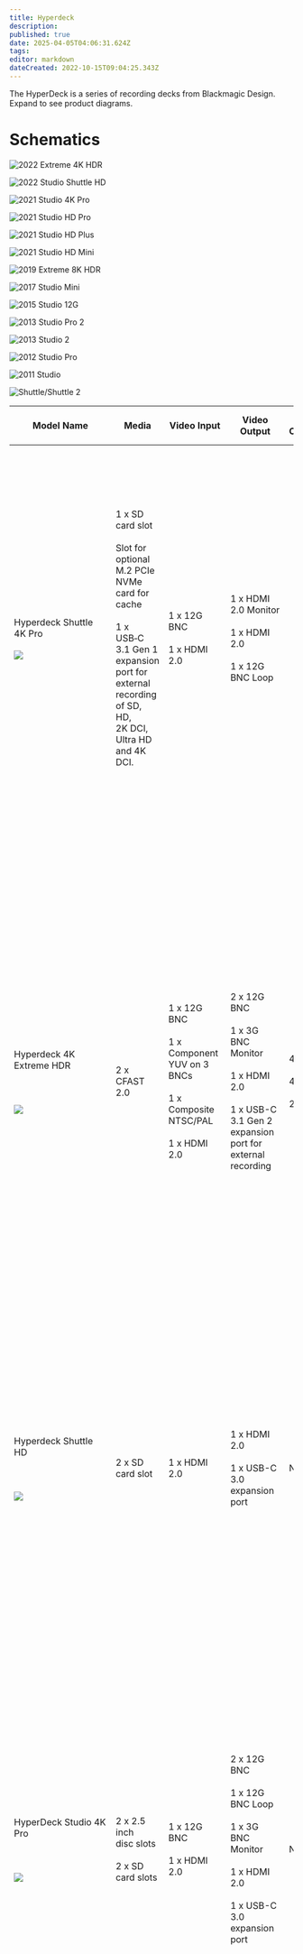 ```yaml
---
title: Hyperdeck
description: 
published: true
date: 2025-04-05T04:06:31.624Z
tags: 
editor: markdown
dateCreated: 2022-10-15T09:04:25.343Z
---
```


The HyperDeck is a series of recording decks from Blackmagic Design. Expand to see product diagrams.

# Schematics

![2022 Extreme 4K HDR](/hardware/blackmagic/2022hyperdeckextreme4khdrdiagram.png)

![2022 Studio Shuttle HD](/hardware/blackmagic/2022hyperdeckstudioshuttlehddiagram.png)

![2021 Studio 4K Pro](/hardware/blackmagic/2021hyperdeckstudio4kprodiagram.png)

![2021 Studio HD Pro](/hardware/blackmagic/2021hyperdeckstudiohdprodiagram.png)

![2021 Studio HD Plus](/hardware/blackmagic/2021hyperdeckstudiohdplusdiagram.png)

![2021 Studio HD Mini](/hardware/blackmagic/2021hyperdeckstudiohdminidiagram.png)

![2019 Extreme 8K HDR](/hardware/blackmagic/2019hyperdeckextreme8khdrdiagram.png)

![2017 Studio Mini](/hardware/blackmagic/2017hyperdeckstudiominidiagram.png)

![2015 Studio 12G](/hardware/blackmagic/2015hyperdeckstudio12gdiagram.png)

![2013 Studio Pro 2](/hardware/blackmagic/2013hyperdeckstudioprodrawing.png)

![2013 Studio 2](/hardware/blackmagic/2013hyperdeckstudiodrawing.png)

![2012 Studio Pro](/hardware/blackmagic/2012hyperdeckstudioprodrawing.png)

![2011 Studio](/hardware/blackmagic/2011hyperdeckstudiodrawing.png)

![Shuttle/Shuttle 2](/hardware/blackmagic/2011hyperdeckshuttle.png)

| **Model Name** | **Media** | **Video Input** | **Video Output** | **Audio Connectors** | **Record Formats** | Codecs | Reference In / Timecode | **Release Year** | Introductory Price | Last Known Price/Status |
| --- | --- | --- | --- | --- | --- | --- | --- | --- | --- | --- |
| Hyperdeck Shuttle 4K Pro<br><br>![](/hardware/blackmagic/2025hyperdeckshuttle4kpro.png) | 1 x SD card slot<br><br>Slot for optional M.2 PCIe NVMe card for cache<br><br>1 x USB‑C 3.1 Gen 1 expansion port for external recording of SD, HD, 2K DCI, Ultra HD and 4K DCI. | 1 x 12G BNC<br><br>1 x HDMI 2.0 | 1 x HDMI 2.0 Monitor<br><br>1 x HDMI 2.0<br><br>1 x 12G BNC Loop |     | 525i59.94 NTSC, 625i50 PAL,  <br>720p50, 720p59.94, 720p60,  <br>1080i50, 1080i59.94, 1080i60,  <br>1080p23.98, 1080p24, 1080p25, 1080p29.97, 1080p30, 1080p50, 1080p59.94, 1080p60,  <br>2Kp23.98 DCI, 2Kp24 DCI, 2Kp25 DCI, 2Kp29.97 DCI, 2Kp30 DCI,  <br>2160p23.98, 2160p24, 2160p25, 2160p29.97, 2160p30, 2160p50, 2160p59.94, 2160p60,  <br>4Kp23.98 DCI, 4Kp24 DCI, 4Kp25 DCI, 4Kp29.97 DCI, 4Kp30 DCI |     |     | 2025 |     |     |
| Hyperdeck 4K Extreme HDR  <br>  <br> <br><br>![](/hardware/blackmagic/2022hyperdeckextreme4khdr.png) | 2 x CFAST 2.0 | 1 x 12G BNC  <br>  <br>1 x Component YUV on 3 BNCs  <br>  <br>1 x Composite NTSC/PAL  <br>  <br>1 x HDMI 2.0 | 2 x 12G BNC  <br>  <br>1 x 3G BNC Monitor  <br>  <br>1 x HDMI 2.0  <br>  <br>1 x USB-C 3.1 Gen 2 expansion port for external recording | 4 x XLR In  <br>  <br>4 x XLR Out  <br>  <br>2 x RCA In | expand 525i59.94 NTSC, 625i50 PAL   <br>   <br>  <br>720p50, 720p59.94, 720p60   <br>1080i50, 1080i59.94, 1080i60   <br>1080p23.98, 1080p24, 1080p25, 1080p29.97, 1080p30, 1080p50, 1080p59.94, 1080p60   <br>1080PsF23.98, 1080PsF24, 1080PsF25, 1080PsF29.97, 1080PsF30  <br>  <br>1080p23.98 DCI, 1080p24 DCI, 1080p25 DCI   <br>1080PsF23.98 DCI, 1080PsF24 DCI, 1080PsF25 DCI  <br>  <br>2160p23.98, 2160p24, 2160p25, 2160p29.97, 2160p30, 2160p50, 2160p59.94, 2160p60   <br>   <br>  <br>2160p23.98 DCI, 2160p24 DCI, 2160p25 DCI | expand ProRes HQ QuickTime, ProRes 422 QuickTime, ProRes LT QuickTime, ProRes Proxy QuickTime for all formats up to 2160p60. Playback only of ProRes 4444 QuickTime up to 2160p60 with auto routing of fill and key over SDI A and B outputs. DNxHD 220x, DNxHD 220x MXF, DNxHD 145, DNxHD 145 MXF, DNxHD 45, DNxHD 45 MXF for 720p and 1080p HD formats up to 60fps. DNxHR HQX, DNxHR HQX MXF, DNxHR SQ, DNxHR SQ MXF, DNxHR LB, DNxHR LB MXF for 2K DCI and 2160p formats up to 60fps. H.265 High 4:2:0 10‑bit, H.265 Medium 4:2:0 10‑bit, H.265 Low 4:2:0 10‑bit for all 2160p formats up to 60 fps. H.264 SDI 4:2:2 10‑bit, H.264 High 4:2:0 8‑bit, H.264 Medium 4:2:0 8‑bit, H.264 Low 4:2:0 8‑bit for all formats up to 1080p60 | Tri-Sync or Black Burst  <br>  <br>1 x XLR in and 1 x XLR out for Timecode | 2022 | $2995 | $2995 |
| Hyperdeck Shuttle HD   <br>  <br> <br><br>![](/hardware/blackmagic/2022hyperdeckstudiohdshuttle.png) | 2 x SD card slot | 1 x HDMI 2.0 | 1 x HDMI 2.0   <br>  <br>1 x USB-C 3.0 expansion port | None | expand 525i59.94 NTSC, 625i50 PAL  <br>  <br>720p50, 720p59.94, 720p60   <br>1080i50, 1080i59.94, 1080i60   <br>1080p23.98, 1080p24, 1080p25, 1080p29.97, 1080p30, 1080p50, 1080p59.94, 1080p60   <br>   <br>  <br>2Kp23.98 DCI, 2Kp24 DCI, 2Kp25 DCI, 2Kp29.97 DCI, 2Kp30 DCI | expand ProRes HQ QuickTime, ProRes 422 QuickTime, ProRes LT QuickTime, ProRes Proxy QuickTime for all formats up to 1080p60. DNxHD 220x, DNxHD 220x MXF, DNxHD 145, DNxHD 145 MXF, DNxHD 45, DNxHD 45 MXF for 720p and 1080p HD formats up to 60fps | None | 2022 | $495 | $495 |
| HyperDeck Studio 4K Pro  <br>  <br> <br><br>![](/hardware/blackmagic/2021hyperdeckstudio4kpro.png) | 2 x 2.5 inch disc slots   <br>  <br>2 x SD card slots | 1 x 12G BNC  <br>  <br>1 x HDMI 2.0 | 2 x 12G BNC  <br>  <br>1 x 12G BNC Loop  <br>  <br>1 x 3G BNC Monitor  <br>  <br>1 x HDMI 2.0  <br>  <br>1 x USB-C 3.0 expansion port | None | expand 525i59.94 NTSC, 625i50 PAL  <br>  <br>720p50, 720p59.94, 720p60   <br>1080i50, 1080i59.94, 1080i60   <br>1080p23.98, 1080p24, 1080p25, 1080p29.97, 1080p30, 1080p50, 1080p59.94, 1080p60   <br>1080PsF23.98, 1080PsF24, 1080PsF25, 1080PsF29.97, 1080PsF30  <br>  <br> 2Kp23.98 DCI, 2Kp24 DCI, 2Kp25 DCI, 2Kp29.97 DCI, 2Kp30 DCI  <br>  <br>2160p23.98, 2160p24, 2160p25, 2160p29.97, 2160p30, 2160p50, 2160p59.94, 2160p60  <br>  <br>4Kp23.98 DCI, 4Kp24 DCI, 4Kp25 DCI, 4Kp29.97 DCI, 4Kp30 DCI | expand ProRes HQ QuickTime, ProRes 422 QuickTime, ProRes LT QuickTime, ProRes Proxy QuickTime for all formats up to 2160p60. Playback only of ProRes 4444 QuickTime up to 2160p60 with auto routing of fill and key over SDI A and B outputs. DNxHD 220x, DNxHD 220x MXF, DNxHD 145, DNxHD 145 MXF, DNxHD 45, DNxHD 45 MXF for 720p and 1080p HD formats up to 60fps.DNxHR HQX, DNxHR HQX MXF, DNxHR SQ, DNxHR SQ MXF, DNxHR LB, DNxHR LB MXF for 2K DCI and 2160p formats up to 60fps. H.265 SDI 4:2:2 10‑bit, H.265 High 4:2:0 10‑bit, H.265 Medium 4:2:0 10‑bit, H.265 Low 4:2:0 10‑bit for all 2160p formats up to 60 fps. H.264 SDI 4:2:2 10‑bit, H.264 High 4:2:0 8‑bit, H.264 Medium 4:2:0 8‑bit, H.264 Low 4:2:0 8‑bit for all formats up to 1080p60 | Tri-Sync or Black Burst In and Out  <br>  <br>1 x XLR in and 1 x XLR out for Timecode | 2021 | $1,595 | $1,595 |
| HyperDeck Studio HD Pro  <br>  <br> <br><br>![](/hardware/blackmagic/2021hyperdeckstudiohdpro.png) | 2 x 2.5 inch disc slots   <br>  <br>2 x SD card slots | 1 x 6G BNC  <br>  <br>1 x HDMI 2.0 | 2 x 6G BNC  <br>  <br>1 x 6G BNC Loop  <br>  <br>1 x 3G BNC Monitor  <br>  <br>1 x HDMI 2.0  <br>  <br>1 x USB-C 3.0 expansion port | None | expand 525i59.94 NTSC, 625i50 PAL  <br>  <br>720p50, 720p59.94, 720p60   <br>1080i50, 1080i59.94, 1080i60   <br>1080p23.98, 1080p24, 1080p25, 1080p29.97, 1080p30, 1080p50, 1080p59.94, 1080p60   <br>1080PsF23.98, 1080PsF24, 1080PsF25, 1080PsF29.97, 1080PsF30   <br>   <br>  <br>2Kp23.98 DCI, 2Kp24 DCI, 2Kp25 DCI, 2Kp29.97 DCI, 2Kp30 DCI   <br>   <br>  <br>2160p23.98, 2160p24, 2160p25, 2160p29.97, 2160p30  <br>  <br>4Kp23.98 DCI, 4Kp24 DCI, 4Kp25 DCI, 4Kp29.97 DCI, 4Kp30 DCI | expand ProRes HQ QuickTime, ProRes 422 QuickTime, ProRes LT QuickTime, ProRes Proxy QuickTime for all formats up to 2160p30. Playback only of ProRes 4444 QuickTime up to 1080p60 with auto routing of fill and key over SDI A and B outputs. DNxHD 220x, DNxHD 220x MXF, DNxHD 145, DNxHD 145 MXF, DNxHD 45, DNxHD 45 MXF for 720p and 1080p HD formats up to 60fps. DNxHR HQX, DNxHR HQX MXF, DNxHR SQ, DNxHR SQ MXF, DNxHR LB, DNxHR LB MXF for 2K DCI and 2160p formats up to 30fps. H.264 SDI 4:2:2 10‑bit, H.264 High 4:2:0 8‑bit, H.264 Medium 4:2:0 8‑bit, H.264 Low 4:2:0 8‑bit for all formats up to 1080p60 | Tri-Sync or Black Burst In and Out  <br>  <br>1 x XLR in and 1 x XLR out for Timecode | 2021 | $995 | $995 |
| HyperDeck Studio HD Plus  <br>  <br> <br><br>![](/hardware/blackmagic/2021hyperdeckstudiohdplus.png) | 2 x SD card slots | 1 x 6G BNC  <br>  <br>1 x HDMI 2.0 | 2 x 6G BNC  <br>  <br>1 x 6G BNC Loop  <br>  <br>1 x 3G BNC Monitor  <br>  <br>1 x HDMI 2.0  <br>  <br>1 x USB-C 3.0 expansion port | None | expand 525i59.94 NTSC, 625i50 PAL  <br>  <br>720p50, 720p59.94, 720p60   <br>1080i50, 1080i59.94, 1080i60   <br>1080p23.98, 1080p24, 1080p25, 1080p29.97, 1080p30, 1080p50, 1080p59.94, 1080p60   <br>1080PsF23.98, 1080PsF24, 1080PsF25, 1080PsF29.97, 1080PsF30  <br>  <br>2Kp23.98 DCI, 2Kp24 DCI, 2Kp25 DCI, 2Kp29.97 DCI, 2Kp30 DCI   <br>   <br>  <br>2160p23.98, 2160p24, 2160p25, 2160p29.97, 2160p30  <br>  <br>4Kp23.98 DCI, 4Kp24 DCI, 4Kp25 DCI, 4Kp29.97 DCI, 4Kp30 DCI | expand ProRes HQ QuickTime, ProRes 422 QuickTime, ProRes LT QuickTime, ProRes Proxy QuickTime for all formats up to 2160p30. Playback only of ProRes 4444 QuickTime up to 1080p60 with auto routing of fill and key over SDI A and B outputs. DNxHD 220x, DNxHD 220x MXF, DNxHD 145, DNxHD 145 MXF, DNxHD 45, DNxHD 45 MXF for 720p and 1080p HD formats up to 60fps. DNxHR HQX, DNxHR HQX MXF, DNxHR SQ, DNxHR SQ MXF, DNxHR LB, DNxHR LB MXF for 2K DCI and 2160p formats up to 30fps. H.264 SDI 4:2:2 10‑bit, H.264 High 4:2:0 8‑bit, H.264 Medium 4:2:0 8‑bit, H.264 Low 4:2:0 8‑bit for all formats up to 1080p60 | Tri-Sync or Black Burst In and Out  <br>  <br>1 x BNC in and 1 x BNC out for Timecode | 2021 | $695 | $695 |
| HyperDeck Studio HD Mini  <br>  <br> <br><br>![](/hardware/blackmagic/2021hyperdeckstudiohdmini.png) | 2 x SD card slots | 1 x 3G BNC | 1 x 3G BNC   <br>  <br>1 x HDMI  <br>  <br>1 x USB-C 3.0 expansion port | None | expand 525i59.94 NTSC, 625i50 PAL  <br>  <br>720p50, 720p59.94, 720p60   <br>1080i50, 1080i59.94, 1080i60   <br>1080p23.98, 1080p24, 1080p25, 1080p29.97, 1080p30, 1080p50, 1080p59.94, 1080p60   <br>1080PsF23.98, 1080PsF24, 1080PsF25, 1080PsF29.97, 1080PsF30  <br>  <br>2Kp23.98 DCI, 2Kp24 DCI, 2Kp25 DCI, 2Kp29.97 DCI, 2Kp30 DCI | expand ProRes HQ QuickTime, ProRes 422 QuickTime, ProRes LT QuickTime, ProRes Proxy QuickTime for all formats up to 1080p60. DNxHD 220x, DNxHD 220x MXF, DNxHD 145, DNxHD 145 MXF, DNxHD 45, DNxHD 45 MXF for 720p and 1080p HD formats up to 60fps. H.264 High 4:2:0 8‑bit, H.264 Medium 4:2:0 8‑bit, H.264 Low 4:2:0 8‑bit for all formats up to 1080p60 | Tri-Sync or Black Burst In and Out  <br>  <br>1 x BNC in and 1 x BNC out for Timecode | 2021 | $495 | $495 |
| Hyperdeck 8K Extreme HDR  <br>  <br> <br><br>![](/hardware/blackmagic/2019hyperdeckextreme8khdr.png) | 2 x CFAST 2.0 | 4 x 12G BNC (Quad-link up to 8K)  <br>  <br>1 x Component YUV on 3 BNCs  <br>  <br>1 x Composite NTSC/PAL  <br>  <br>1 x HDMI 2.0 | 5 x (12G-SDI A,B,C,D   <br>  <br>1 x 3G BNC Monitor  <br>  <br>1 x HDMI 2.0  <br>  <br>1 x USB-C 3.1 Gen 2 expansion port for external recording | 4 x XLR In  <br>  <br>4 x XLR Out  <br>  <br>2 x RCA In | expand 525i59.94 NTSC, 625i50 PAL  <br>  <br>720p50, 720p59.94, 720p60   <br>1080i50, 1080i59.94, 1080i60   <br>1080p23.98, 1080p24, 1080p25, 1080p29.97, 1080p30, 1080p50, 1080p59.94, 1080p60   <br>1080PsF23.98, 1080PsF24, 1080PsF25, 1080PsF29.97, 1080PsF30  <br>  <br>1080p23.98 DCI, 1080p24 DCI, 1080p25 DCI   <br>1080PsF23.98 DCI, 1080PsF24 DCI, 1080PsF25 DCI  <br>  <br>2160p23.98, 2160p24, 2160p25, 2160p29.97, 2160p30, 2160p50, 2160p59.94, 2160p60  <br>  <br>2160p23.98 DCI, 2160p24 DCI, 2160p25 DCI  <br>  <br>4320p23.98, 4320p24, 4320p25, 4320p29.97, 4320p30, 4320p50, 4320p59.94, 4320p60  <br>  <br>4320p23.98 DCI, 4320p24 DCI, 4320p25 DCI | expand ProRes HQ QuickTime, ProRes 422 QuickTime, ProRes LT QuickTime, ProRes Proxy QuickTime for all formats up to 4320p60. Playback only of ProRes 4444 QuickTime up to 2160p60 with auto routing of fill and key over SDI A and B outputs. DNxHD 220x, DNxHD 220x MXF, DNxHD 145, DNxHD 145 MXF, DNxHD 45, DNxHD 45 MXF for 720p and 1080p HD formats up to 60fps. DNxHR HQX, DNxHR HQX MXF, DNxHR SQ, DNxHR SQ MXF, DNxHR LB, DNxHR LB MXF for 2K DCI and 2160p formats up to 60fps. H.265 Medium 4:2:0 10‑bit, H.265 Low 4:2:0 10‑bit for all 2160p formats up to 60 fps. H.264 SDI 4:2:2 10‑bit, H.264 High 4:2:0 8‑bit, H.264 Medium 4:2:0 8‑bit, H.264 Low 4:2:0 8‑bit for all formats up to 1080p60 | Tri-Sync or Black Burst  <br>  <br>1 x XLR in and 1 x XLR out for Timecode | 2019 | $4995 | $4995 |
| Hyperdeck Studio Mini  <br>  <br> <br><br>![](/hardware/blackmagic/2017hyperdeckstudiomini.png) | 2 x SD card slots | 1 x 6G BNC | 2 x 6G BNC  <br>  <br>1 x HDMI type A | None | expand 525i59.94 NTSC, 625i50 PAL  <br>  <br>720p50, 720p59.94, 720p60   <br>1080p23.98, 1080p24, 1080p25, 1080p29.97, 1080p30, 1080p50, 1080p59.94, 1080p60   <br>1080PsF23.98, 1080PsF24, 1080PsF25, 1080PsF29.97, 1080PsF30   <br>1080i50, 1080i59.94, 1080i60  <br>  <br> 2160p23.98, 2160p24, 2160p25, 2160p29.97, 2160p30 | expand DNxHD 220x, DNxHD 145, DNxHD 45, DNxHD 220x MXF, DNxHD 145 MXF, DNxHD 45 MXF, DNxHR HQX, DNxHR SQ, DNxHR LB, DNxHR HQX MXF, DNxHR SQ MXF, DNxHR LB MXF. ProRes 422 HQ QuickTime, ProRes 422 QuickTime, ProRes 422 LT QuickTime, ProRes 422 Proxy QuickTime. ProRes 4444 QuickTime in HD for fill and key playback, H.264 in 720p and 1080p. | Blackburst or Tri-Sync In and Out | 2017 | $695 | Discontinued |
| Hyperdeck Studio 12G  <br>  <br> <br><br>![](/hardware/blackmagic/2015hyperdeckstudio12g.png) | 2 x 2.5" SATA 6Gb/s | 1 x 12G BNC  <br>  <br>1 x HDMI 2.0 type A | 2 x 12G BNC  <br>  <br>1 x 12G BNC Monitor  <br>  <br>1 x SD/HD BNC Loop  <br>  <br>1 x HDMI 2.0 type A | None | expand *625/25 PAL* and *525/29.97 NTSC*. 480p60 and 576p50 via HDMI only.  <br>  <br>1280 x 720p50, 1280 x 720p59.94, 1280 x 720p60, 1920 x 1080i50, 1920 x 1080i59.94, 1920 x 1080i60, 1920 x 1080PsF23.98, 1920 x 1080PsF24, 1920 x 1080p23.98, 1920 x 1080p24, 1920 x 1080p25, 1920 x 1080p29.97, 1920 x 1080p30, 1920 x 1080p50, 1920 x 1080p59.94, 1920 x 1080p60.  <br>  <br>3840 x 2160p23.98, 3840 x 2160p24, 3840 x 2160p25, 3840 x 2160p29.97, 3840 x 2160p30, 3840 x 2160p50, 3840 x 2160p59.94, 3840 x 2160p60. | expand Uncompressed QuickTime, Apple ProRes 422 HQ QuickTime, ProRes 422 QuickTime, ProRes 422 LT QuickTime, ProRes 422 Proxy QuickTime, Avid DNxHD QuickTime and Avid DNxHD MXF up to 1080i60 | Blackburst or Tri-Sync | 2015 | $2495 | Discontinued |
| Hyperdeck Studio Pro 2  <br>  <br> <br><br>![](/hardware/blackmagic/2013hyperdeckstudiopro.png) | 2 x 2.5" SATA 3 Gb/s | 1 x 6G BNC (A)  <br>  <br>2 x 3G BNC (B)  <br>  <br>2 x 1.5G (HD) BNC (C & D)  <br>  <br>Can use in single-link 6G (A), dual-link 3G (A + B), or quad-link 1.5G HD-SDI (A + B + C +D)   <br>  <br>1 x Y, B-Y, R-Y  <br>  <br>1 x HDMI 4K type A | 1 x 6G BNC (A)  <br>  <br>2 x 3G BNC (B)  <br>  <br>2 x 1.5G (HD) BNC (C & D)  <br>  <br>Can use in single-link 6G (A), dual-link 3G (A + B), or quad-link 1.5G HD-SDI (A + B + C +D)   <br>  <br>1 x 1.5G HD-SDI Monitor   <br>  <br>1 x Y, B-Y, R-Y  <br>  <br>1 x HDMI 4K type A | 2 x XLR In   <br>  <br>2 x RCA In  <br>  <br>2 x XLR Out | expand 525i59.94 NTSC, 625i50 PAL 720p50, 720p59.94, 720p60 1080p23.98, 1080p24, 1080p25, 1080p29.97, 1080p30, 1080p50, 1080p59.94, 1080p60   <br>1080PsF23.98, 1080PsF24, 1080PsF25, 1080PsF29.97, 1080PsF30 1080i50, 1080i59.94, 1080i60 2160p23.98, 2160p24, 2160p25, 2160p29.97, 2160p30 | expand Uncompressed QuickTime, ProRes 422 HQ QuickTime, ProRes 422 QuickTime, ProRes 422 LT QuickTime, ProRes 422 Proxy QuickTime, Avid DNxHD QuickTime and Avid DNxHD MXF up to 1080i60 | Blackburst or Tri-Sync  <br>  <br>1 x XLR in and 1 x XLR out for Timecode | 2013 | $1995 | Discontinued |
| Hyperdeck Studio 2  <br>  <br> <br><br>![](/hardware/blackmagic/2013hyperdeckstudio.png) | 2 x 2.5" SATA 3 Gb/s | \*\*warning "3G" BNCs are locked to HD-SDI maximum\*\*  <br>  <br>1 x “3G” BNC  <br>  <br>1 x HDMI type A | 2 x "3G" BNC Loop Out   <br>  <br>1 x "3G" Monitor Out   <br>  <br>1 x "3G" BNC Loop Out   <br>  <br>1 x HDMI type A | None | expand 525i59.94 NTSC, 625i50 PAL720p50, 720p59.94, 720p60 1080p23.98, 1080p24, 1080p25, 1080p29.97, 1080p30   <br>1080PsF23.98, 1080PsF24, 1080PsF25, 1080PsF29.97, 1080PsF30 1080i50, 1080i59.94, 1080i60 | expand Uncompressed QuickTime, ProRes 422 HQ QuickTime, ProRes 422 QuickTime, ProRes 422 LT QuickTime, ProRes 422 Proxy QuickTime, Avid DNxHD QuickTime, Avid DNxHD MXF up to 1080i60 | Blackburst or Tri-Sync | 2013 | $995 | Discontinued |
| HyperDeck Studio Pro   <br>   <br>  <br> <br><br>![](/hardware/blackmagic/2012hyperdeckstudiopro.png) | 2 x 2.5" SATA 6Gb/s | 4 x 3G BNC  <br>  <br>  <br>1 x Component YUV on 3 BNCs  <br>  <br>  <br>1 x HDMI type A | 4 x 3G BNC  <br>  <br>1 x 3G BNC Monitor  <br>  <br>1 x Component YUV on 3 BNCs  <br>  <br>1 x HDMI type A | 2 x XLR In  <br>  <br>2 x RCA In  <br>  <br>2x XLR Out | expand 720p50, 720p59.94, 720p60, 1080i50, 1080i59.94, 1080i60, 1080PsF23.98, 1080PsF24, 1080PsF25, 1080PsF29.97, 1080PsF30, 1080p23.98, 1080p24, 1080p25, 1080p29.97, 1080p30, 1080p50, 1080p59.94, 1080p60  <br>  <br>With 4K Update:  <br>  <br>3840x2160p23.98, 3840x2160p24, 3840x2160p25, 3840x2160p29.97, 3840x2160p30 | expand Uncompressed QuickTime,   <br>  <br>Apple ProRes 422 (HQ) QuickTime,   <br>  <br>Avid DNxHD   <br>  <br>QuickTime, Avid DNxHD MXF | Blackburst or Tri-Sync | 2012 | $1, 995 | Discontinued |
| HyperDeck Shuttle 2   <br>  <br>   <br>  <br> <br><br>![hyperdeckshuttle.png (229×104)](https://web.archive.org/web/20111121195618im_/http://www.blackmagic-design.com/media/2169427/hyperdeckshuttle.png) | 1 x 2.5" SATA 3Gb/s | 1 x HD-SDI DIN 1.0/2.3)   <br>  <br>1 x HDMI 1.3 | 1 x HD-SDI DIN 1.0/2.3   <br>  <br>1 x HDMI 1.3 | None | expand 625/25 PAL and 525/29.97 NTSC. 480p60 and 576p50 via HDMI only.   <br>  <br>720p50, 720p59.94, 720p60, 1080i50, 1080i59.94, 1080i60, 1080PsF23.98, 1080PsF24, 1080PsF25, 1080PsF29.97, 1080PsF30, 1080p23.98, 1080p24, 1080p25, 1080p29.97, 1080p30 | expand Uncompressed 10-bit QuickTime   <br>  <br>Apple ProRes 422 (HQ) QuickTime   <br>  <br>Avid DNxHD 220 Mb/s QuickTime   <br>  <br>Avid DNxHD 220 Mb/s MXF | No  | 2012 | $345 | Discontinued |
| HyperDeck Studio   <br>  <br>   <br>  <br> <br><br>![](https://web.archive.org/web/20111121195541im_/http://www.blackmagic-design.com/media/124970/ssd-rack.png) | 2 x 2.5" SATA 3Gb/s | \*\*warning "3G" BNCs are locked to HD-SDI maximum\*\*  <br>  <br>1 x 3G BNC   <br>  <br>1 x HDMI 1.3 | 2 x 3G BNC   <br>  <br>1 x 3G BNC Loop   <br>  <br>1 x 3G BNC Monitor   <br>  <br>1 x HDMI 1.3 | None | expand 625/25 PAL and 525/29.97 NTSC. 480p60 and 576p50 via HDMI only.   <br>  <br>720p50, 720p59.94, 720p60, 1080i50, 1080i59.94, 1080i60, 1080PsF23.98, 1080PsF24, 1080PsF25, 1080PsF29.97, 1080PsF30, 1080p23.98, 1080p24, 1080p25, 1080p29.97, 1080p30 | expand Uncompressed 10-bit QuickTime   <br>  <br>Apple ProRes 422 (HQ) QuickTime   <br>  <br>Avid DNxHD 220 Mb/s QuickTime   <br>  <br>Avid DNxHD 220 Mb/s MXF | Yes | 2011 | $995 | Discontinued |
| HyperDeck Shuttle   <br>  <br>   <br>  <br> <br><br>![hyperdeckshuttle.png (229×104)](https://web.archive.org/web/20111121195618im_/http://www.blackmagic-design.com/media/2169427/hyperdeckshuttle.png) | 1 x 2.5" SATA 3Gb/s | 1 x HD-SDI DIN 1.0/2.3   <br>  <br>1 x HDMI 1.3 | 1 x HD-SDI DIN 1.0/2.3)   <br>  <br>1 x HDMI 1.3 | None | expand 625/25 PAL and 525/29.97 NTSC. 480p60 and 576p50 via HDMI only   <br>  <br>720p50, 720p59.94, 720p60, 1080i50, 1080i59.94, 1080i60, 1080PsF23.98, 1080PsF24, 1080PsF25, 1080PsF29.97, 1080PsF30, 1080p23.98, 1080p24, 1080p25, 1080p29.97, 1080p30 | Uncompressed 10-bit QuickTime | No  | 2011 | $345 | Discontinued |